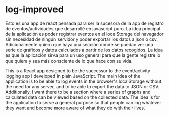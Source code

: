 # log-improved
 
Esto es una app de react pensada para ser la sucesora de la app de registro de eventos/actividades que desarrollé en javascript puro. La idea principal de la aplicación es poder registrar eventos en el localStorage del navegador sin necesidad de ningún servidor y poder exportar los datos a json o csv. Adicionalmente quiero que haya una sección donde se puedan ver una serie de gráficos y datos calculados a partir de los datos recogidos. La idea es que la aplicación sirva para un uso general para que la gente registre lo que quiera y sea más consciente de lo que hace con su vida.

This is a React app designed to be the successor to the event/activity logging app I developed in plain JavaScript. The main idea of the application is to be able to log events in the browser's localStorage without the need for any server, and to be able to export the data to JSON or CSV. Additionally, I want there to be a section where a series of graphs and calculated data can be viewed based on the collected data. The idea is for the application to serve a general purpose so that people can log whatever they want and become more aware of what they do with their lives.
